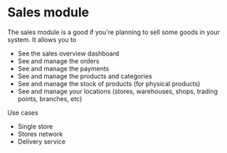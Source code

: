 # Sales module

The sales module is a good if you're planning to sell some goods in your system.
It allows you to

- See the sales overview dashboard
- See and manage the orders
- See and manage the payments
- See and manage the products and categories
- See and manage the stock of products (for physical products)
- See and manage your locations (stores, warehouses, shops, trading points, branches, etc)

Use cases

- Single store
- Stores network
- Delivery service
